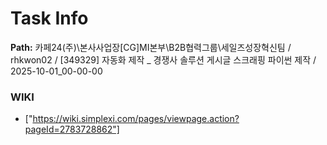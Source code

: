 # Task Info

**Path:** 카페24(주)\본사사업장\[CG]MI본부\B2B협력그룹\세일즈성장혁신팀 / rhkwon02 / [349329] 자동화 제작 _ 경쟁사 솔루션 게시글 스크래핑 파이썬 제작 / 2025-10-01_00-00-00

### WIKI
- ["https://wiki.simplexi.com/pages/viewpage.action?pageId=2783728862"]

